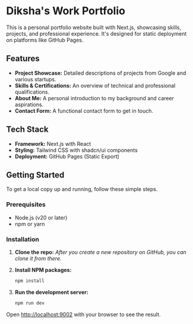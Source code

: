 # Diksha's Work Portfolio

This is a personal portfolio website built with Next.js, showcasing skills, projects, and professional experience. It's designed for static deployment on platforms like GitHub Pages.

## Features

- **Project Showcase:** Detailed descriptions of projects from Google and various startups.
- **Skills & Certifications:** An overview of technical and professional qualifications.
- **About Me:** A personal introduction to my background and career aspirations.
- **Contact Form:** A functional contact form to get in touch.

## Tech Stack

- **Framework:** Next.js with React
- **Styling:** Tailwind CSS with shadcn/ui components
- **Deployment:** GitHub Pages (Static Export)

## Getting Started

To get a local copy up and running, follow these simple steps.

### Prerequisites

- Node.js (v20 or later)
- npm or yarn

### Installation

1.  **Clone the repo:**
    *After you create a new repository on GitHub, you can clone it from there.*

2.  **Install NPM packages:**
    ```sh
    npm install
    ```

3.  **Run the development server:**
    ```sh
    npm run dev
    ```

Open [http://localhost:9002](http://localhost:9002) with your browser to see the result.
